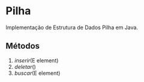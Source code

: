 # Pilha
Implementação de Estrutura de Dados Pilha em Java.

## Métodos

1. <i>inserir</i>(E element)
2. <i>deletar</i>()
3. <i>buscar</i>(E element)
